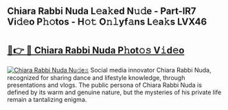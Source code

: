 ## Chiara Rabbi Nuda L𝚎a𝚔ed N𝚞𝚍e - Part-lR7 Vi𝚍𝚎o P𝚑𝚘tos - H𝚘𝚝 O𝚗𝚕yf𝚊ns L𝚎a𝚔s LVX46

# <h2><a href="http://kfdb13k.oniu.top/?m=Chiara+Rabbi+Nuda">🔗👉 🔴 Chiara Rabbi Nuda P𝚑ot𝚘𝚜 V𝚒d𝚎o</a></h2>

[![Chiara Rabbi Nuda Nu𝚍e𝚜](https://i.imgur.com/0qMVB7G.gif)](http://kfdb13k.oniu.top/?m=Chiara+Rabbi+Nuda)
Social media innovator Chiara Rabbi Nuda, recognized for sharing dance and lifestyle knowledge, through presentations and vlogs. The public persona of Chiara Rabbi Nuda is defined by its warm and genuine nature, but the mysteries of his private life remain a tantalizing enigma.  

